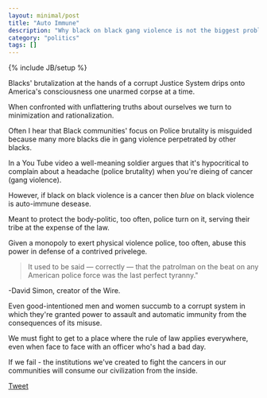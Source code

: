 ```yaml
---
layout: minimal/post
title: "Auto Immune"
description: "Why black on black gang violence is not the biggest problem facing the black community."
category: "politics"
tags: []
---
```

{% include JB/setup %}

Blacks' brutalization at the hands of a corrupt Justice System drips onto America's consciousness one unarmed corpse at a time.

When confronted with unflattering truths about ourselves we turn to minimization and rationalization.

Often I hear that Black communities' focus on Police brutality is misguided because many more blacks die in gang violence perpetrated by other blacks. 

In a You Tube video a well-meaning soldier argues that it's hypocritical to complain about a headache (police brutality) when you're dieing of cancer (gang violence).

However, if black on black violence is a cancer then *blue* on black violence is auto-immune desease.

Meant to protect the body-politic, too often, police turn on it, serving their tribe at the expense of the law. 

Given a monopoly to exert physical violence police, too often, abuse this power in defense of a contrived privelege.

> It used to be said — correctly — that the patrolman on the beat on any American police force was the last perfect tyranny."

-David Simon, creator of the Wire.

Even good-intentioned men and women succumb to a corrupt system in which they're granted power to assault and automatic immunity from the consequences of its misuse.

We must fight to get to a place where the rule of law applies everywhere, even when face to face with an officer who's had a bad day.

If we fail - the institutions we've created to fight the cancers in our communities will consume our civilization from the inside.

<a href="https://twitter.com/share" class="twitter-share-button"
data-text="If black on black violence is a cancer then blue on black violence is auto-immune desease."
data-url="http://bit.ly/1zCTfth"
data-hashtags="baltimoreuprising"
data-dnt="true">
    Tweet
</a>
<script>!function(d,s,id){var js,fjs=d.getElementsByTagName(s)[0],p=/^http:/.test(d.location)?'http':'https';if(!d.getElementById(id)){js=d.createElement(s);js.id=id;js.src=p+'://platform.twitter.com/widgets.js';fjs.parentNode.insertBefore(js,fjs);}}(document, 'script', 'twitter-wjs');</script>

